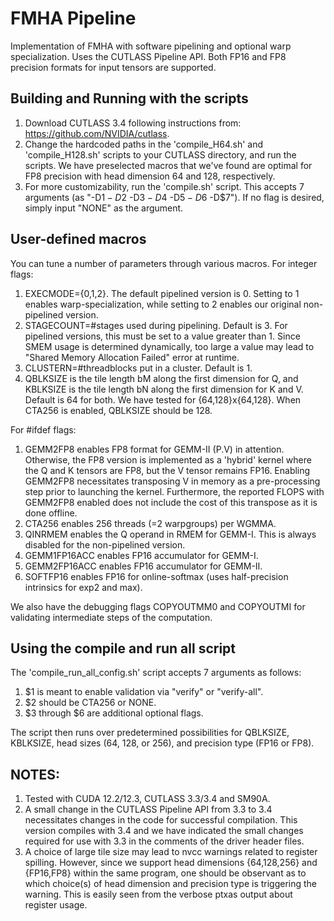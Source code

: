 # FMHA Pipeline

Implementation of FMHA with software pipelining and optional warp specialization. Uses the CUTLASS Pipeline API. Both FP16 and FP8 precision formats for input tensors are supported.

## Building and Running with the scripts

1. Download CUTLASS 3.4 following instructions from: https://github.com/NVIDIA/cutlass.
2. Change the hardcoded paths in the 'compile_H64.sh' and 'compile_H128.sh' scripts to your CUTLASS directory, and run the scripts. We have preselected macros that we've found are optimal for FP8 precision with head dimension 64 and 128, respectively.
3. For more customizability, run the 'compile.sh' script. This accepts 7 arguments (as "-D$1 -D$2 -D$3 -D$4 -D$5 -D$6 -D$7").  If no flag is desired, simply input "NONE" as the argument.

## User-defined macros

You can tune a number of parameters through various macros. For integer flags:

1. EXECMODE={0,1,2}. The default pipelined version is 0. Setting to 1 enables warp-specialization, while setting to 2 enables our original non-pipelined version.
2. STAGECOUNT=#stages used during pipelining. Default is 3. For pipelined versions, this must be set to a value greater than 1. Since SMEM usage is determined dynamically, too large a value may lead to "Shared Memory Allocation Failed" error at runtime.
3. CLUSTERN=#threadblocks put in a cluster. Default is 1.
4. QBLKSIZE is the tile length bM along the first dimension for Q, and KBLKSIZE is the tile length bN along the first dimension for K and V. Default is 64 for both. We have tested for {64,128}x{64,128}. When CTA256 is enabled, QBLKSIZE should be 128.

For #ifdef flags:

1. GEMM2FP8 enables FP8 format for GEMM-II (P.V) in attention. Otherwise, the FP8 version is implemented as a 'hybrid' kernel where the Q and K tensors are FP8, but the V tensor remains FP16. Enabling GEMM2FP8 necessitates transposing V in memory as a pre-processing step prior to launching the kernel. Furthermore, the reported FLOPS with GEMM2FP8 enabled does not include the cost of this transpose as it is done offline.
2. CTA256 enables 256 threads (=2 warpgroups) per WGMMA.
3. QINRMEM enables the Q operand in RMEM for GEMM-I. This is always disabled for the non-pipelined version.
4. GEMM1FP16ACC enables FP16 accumulator for GEMM-I.
5. GEMM2FP16ACC enables FP16 accumulator for GEMM-II.
6. SOFTFP16 enables FP16 for online-softmax (uses half-precision intrinsics for exp2 and max).

We also have the debugging flags COPYOUTMM0 and COPYOUTMI for validating intermediate steps of the computation. 

## Using the compile and run all script

The 'compile_run_all_config.sh' script accepts 7 arguments as follows:

1. $1 is meant to enable validation via "verify" or "verify-all".
3. $2 should be CTA256 or NONE.
4. $3 through $6 are additional optional flags.

The script then runs over predetermined possibilities for QBLKSIZE, KBLKSIZE, head sizes (64, 128, or 256), and precision type (FP16 or FP8).

## NOTES:

1. Tested with CUDA 12.2/12.3, CUTLASS 3.3/3.4 and SM90A.
2. A small change in the CUTLASS Pipeline API from 3.3 to 3.4 necessitates changes in the code for successful compilation. This version compiles with 3.4 and we have indicated the small changes required for use with 3.3 in the comments of the driver header files.
3. A choice of large tile size may lead to nvcc warnings related to register spilling. However, since we support head dimensions {64,128,256} and {FP16,FP8} within the same program, one should be observant as to which choice(s) of head dimension and precision type is triggering the warning. This is easily seen from the verbose ptxas output about register usage.
